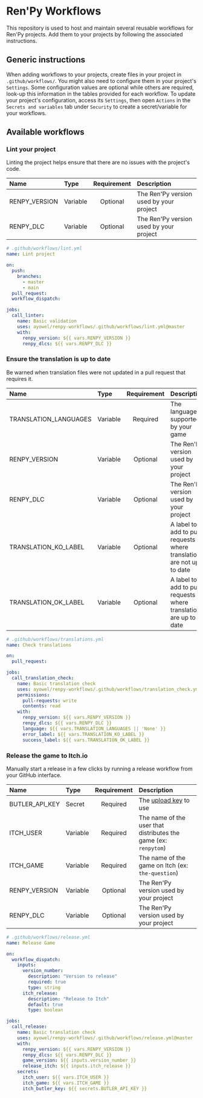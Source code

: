# Ren'Py Workflows

This repository is used to host and maintain several reusable workflows for Ren'Py projects. Add them to your projects by following the associated instructions.

## Generic instructions

When adding workflows to your projects, create files in your project in `.github/workflows/`.
You might also need to configure them in your project's `Settings`. Some configuration values are optional while others are required, look-up this information in the tables provided for each workflow.
To update your project's configuration, access its `Settings`, then open `Actions` in the `Secrets and variables` tab under `Security` to create a secret/variable for your workflows.

## Available workflows

### Lint your project

Linting the project helps ensure that there are no issues with the project's code.

| Name | Type | Requirement | Description |
| :-- | :-- | :--: | :-- |
| RENPY_VERSION | Variable | Optional | The Ren'Py version used by your project
| RENPY_DLC | Variable | Optional | The Ren'Py version used by your project

```yml
# .github/workflows/lint.yml
name: Lint project

on:
  push:
    branches:
      - master
      - main
  pull_request:
  workflow_dispatch:

jobs:
  call_linter:
    name: Basic validation
    uses: ayowel/renpy-workflows/.github/workflows/lint.yml@master
    with:
      renpy_version: ${{ vars.RENPY_VERSION }}
      renpy_dlcs: ${{ vars.RENPY_DLC }}
```

### Ensure the translation is up to date

Be warned when translation files were not updated in a pull request that requires it.

| Name | Type | Requirement | Description |
| :-- | :-- | :--: | :-- |
| TRANSLATION_LANGUAGES | Variable | Required | The languages supported by your game
| RENPY_VERSION | Variable | Optional | The Ren'Py version used by your project
| RENPY_DLC | Variable | Optional | The Ren'Py version used by your project
| TRANSLATION_KO_LABEL | Variable | Optional | A label to add to pull requests where translations are not up to date
| TRANSLATION_OK_LABEL | Variable | Optional | A label to add to pull requests where translations are up to date

```yml
# .github/workflows/translations.yml
name: Check translations

on:
  pull_request:

jobs:
  call_translation_check:
    name: Basic translation check
    uses: ayowel/renpy-workflows/.github/workflows/translation_check.yml@master
    permissions:
      pull-requests: write
      contents: read
    with:
      renpy_version: ${{ vars.RENPY_VERSION }}
      renpy_dlcs: ${{ vars.RENPY_DLC }}
      language: ${{ vars.TRANSLATION_LANGUAGES || 'None' }}
      error_label: ${{ vars.TRANSLATION_KO_LABEL }}
      success_label: ${{ vars.TRANSLATION_OK_LABEL }}
```

### Release the game to Itch.io

Manually start a release in a few clicks by running a release workflow from your GitHub interface.

| Name | Type | Requirement | Description |
| :-- | :-- | :--: | :-- |
| BUTLER_API_KEY | Secret | Required | The [upload key](https://itch.io/user/settings/api-keys) to use
| ITCH_USER | Variable | Required | The name of the user that distributes the game (ex: `renpytom`)
| ITCH_GAME | Variable | Required | The name of the game on Itch (ex: `the-question`)
| RENPY_VERSION | Variable | Optional | The Ren'Py version used by your project
| RENPY_DLC | Variable | Optional | The Ren'Py version used by your project

```yml
# .github/workflows/release.yml
name: Release Game

on:
  workflow_dispatch:
    inputs:
      version_number:
        description: "Version to release"
        required: true
        type: string
      itch_release:
        description: "Release to Itch"
        default: true
        type: boolean

jobs:
  call_release:
    name: Basic translation check
    uses: ayowel/renpy-workflows/.github/workflows/release.yml@master
    with:
      renpy_version: ${{ vars.RENPY_VERSION }}
      renpy_dlcs: ${{ vars.RENPY_DLC }}
      game_version: ${{ inputs.version_number }}
      release_itch: ${{ inputs.itch_release }}
    secrets:
      itch_user: ${{ vars.ITCH_USER }}
      itch_game: ${{ vars.ITCH_GAME }}
      itch_butler_key: ${{ secrets.BUTLER_API_KEY }}
```
